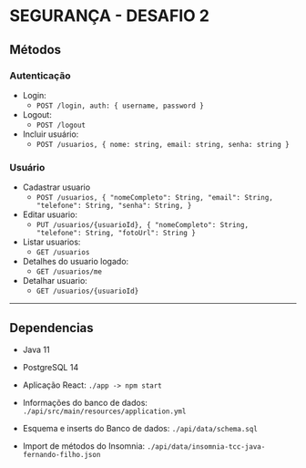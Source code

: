 # SEGURANÇA - DESAFIO 2

## Métodos

### Autenticação

- Login:
    - `POST /login, auth: { username, password }`
- Logout:
  - `POST /logout`
- Incluir usuário:
    - `POST /usuarios, { nome: string, email: string, senha: string }`


### Usuário

- Cadastrar usuario
  - `POST /usuarios, {
    "nomeCompleto": String,
    "email": String,
    "telefone": String,
    "senha": String,
    } `
- Editar usuario:
  - `PUT /usuarios/{usuarioId}, {
    "nomeCompleto": String,
    "telefone": String,
    "fotoUrl": String
    }`
- Listar usuarios:
  - `GET /usuarios`
- Detalhes do usuario logado:
  - `GET /usuarios/me`
- Detalhar usuario:
  - `GET /usuarios/{usuarioId}`

<hr>

## Dependencias

- Java 11
- PostgreSQL 14
- Aplicação React: `./app -> npm start`
- Informações do banco de dados: `./api/src/main/resources/application.yml`
- Esquema e inserts do Banco de dados: `./api/data/schema.sql`

- Import de métodos do Insomnia: `./api/data/insomnia-tcc-java-fernando-filho.json`
